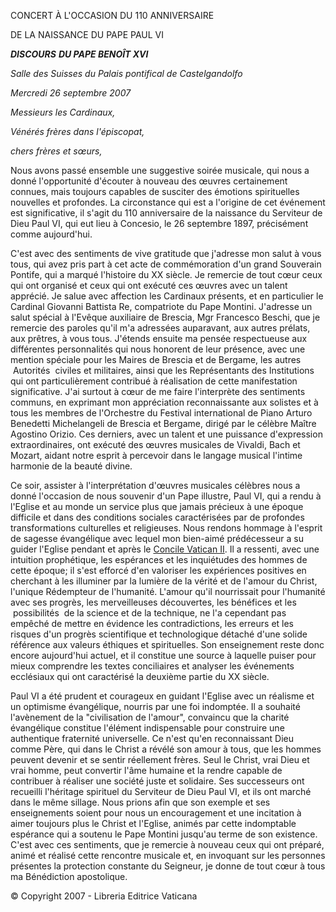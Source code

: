 CONCERT À L'OCCASION DU 110 ANNIVERSAIRE

DE LA NAISSANCE DU PAPE PAUL VI

***DISCOURS*** ***DU PAPE BENOÎT XVI***

*Salle des Suisses du Palais pontifical de Castelgandolfo*

*Mercredi 26 septembre 2007*

*Messieurs les Cardinaux,*

*Vénérés frères dans l'épiscopat,*

*chers frères et sœurs,*

Nous avons passé ensemble une suggestive soirée musicale, qui nous a donné l'opportunité d'écouter à nouveau des œuvres certainement connues, mais toujours capables de susciter des émotions spirituelles nouvelles et profondes. La circonstance qui est a l'origine de cet événement est significative, il s'agit du 110 anniversaire de la naissance du Serviteur de Dieu Paul VI, qui eut lieu à Concesio, le 26 septembre 1897, précisément comme aujourd'hui.

C'est avec des sentiments de vive gratitude que j'adresse mon salut à vous tous, qui avez pris part à cet acte de commémoration d'un grand Souverain Pontife, qui a marqué l'histoire du XX siècle. Je remercie de tout cœur ceux qui ont organisé et ceux qui ont exécuté ces œuvres avec un talent apprécié. Je salue avec affection les Cardinaux présents, et en particulier le Cardinal Giovanni Battista Re, compatriote du Pape Montini. J'adresse un salut spécial à l'Evêque auxiliaire de Brescia, Mgr Francesco Beschi, que je remercie des paroles qu'il m'a adressées auparavant, aux autres prélats, aux prêtres, à vous tous. J'étends ensuite ma pensée respectueuse aux différentes personnalités qui nous honorent de leur présence, avec une mention spéciale pour les Maires de Brescia et de Bergame, les autres  Autorités  civiles et militaires, ainsi que les Représentants des Institutions qui ont particulièrement contribué à réalisation de cette manifestation significative. J'ai surtout à cœur de me faire l'interprète des sentiments communs, en exprimant mon appréciation reconnaissante aux solistes et à tous les membres de l'Orchestre du Festival international de Piano Arturo Benedetti Michelangeli de Brescia et Bergame, dirigé par le célèbre Maître Agostino Orizio. Ces derniers, avec un talent et une puissance d'expression extraordinaires, ont exécuté des œuvres musicales de Vivaldi, Bach et Mozart, aidant notre esprit à percevoir dans le langage musical l'intime harmonie de la beauté divine.

Ce soir, assister à l'interprétation d'œuvres musicales célèbres nous a donné l'occasion de nous souvenir d'un Pape illustre, Paul VI, qui a rendu à l'Eglise et au monde un service plus que jamais précieux à une époque difficile et dans des conditions sociales caractérisées par de profondes transformations culturelles et religieuses. Nous rendons hommage à l'esprit de sagesse évangélique avec lequel mon bien-aimé prédécesseur a su guider l'Eglise pendant et après le [Concile Vatican II](http://www.vatican.va/archive/hist_councils/ii_vatican_council/index_fr.htm). Il a ressenti, avec une intuition prophétique, les espérances et les inquiétudes des hommes de cette époque; il s'est efforcé d'en valoriser les expériences positives en cherchant à les illuminer par la lumière de la vérité et de l'amour du Christ, l'unique Rédempteur de l'humanité. L'amour qu'il nourrissait pour l'humanité avec ses progrès, les merveilleuses découvertes, les bénéfices et les  possibilités  de la science et de la technique, ne l'a cependant pas empêché de mettre en évidence les contradictions, les erreurs et les risques d'un progrès scientifique et technologique détaché d'une solide référence aux valeurs éthiques et spirituelles. Son enseignement reste donc encore aujourd'hui actuel, et il constitue une source à laquelle puiser pour mieux comprendre les textes conciliaires et analyser les événements ecclésiaux qui ont caractérisé la deuxième partie du XX siècle.

Paul VI a été prudent et courageux en guidant l'Eglise avec un réalisme et un optimisme évangélique, nourris par une foi indomptée. Il a souhaité l'avènement de la "civilisation de l'amour", convaincu que la charité évangélique constitue l'élément indispensable pour construire une authentique fraternité universelle. Ce n'est qu'en reconnaissant Dieu comme Père, qui dans le Christ a révélé son amour à tous, que les hommes peuvent devenir et se sentir réellement frères. Seul le Christ, vrai Dieu et vrai homme, peut convertir l'âme humaine et la rendre capable de contribuer à réaliser une société juste et solidaire. Ses successeurs ont recueilli l'héritage spirituel du Serviteur de Dieu Paul VI, et ils ont marché dans le même sillage. Nous prions afin que son exemple et ses enseignements soient pour nous un encouragement et une incitation à aimer toujours plus le Christ et l'Eglise, animés par cette indomptable espérance qui a soutenu le Pape Montini jusqu'au terme de son existence. C'est avec ces sentiments, que je remercie à nouveau ceux qui ont préparé, animé et réalisé cette rencontre musicale et, en invoquant sur les personnes présentes la protection constante du Seigneur, je donne de tout cœur à tous ma Bénédiction apostolique.

© Copyright 2007 - Libreria Editrice Vaticana